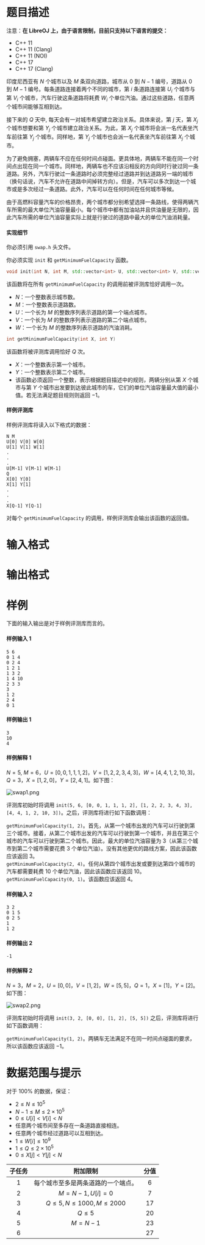 
# 题目描述

注意：**在 LibreOJ 上，由于语言限制，目前只支持以下语言的提交：**
- C++ 11
- C++ 11 (Clang)
- C++ 11 (NOI)
- C++ 17
- C++ 17 (Clang)

印度尼西亚有 $N$ 个城市以及 $M$ 条双向道路，城市从 $0$ 到 $N − 1$ 编号，道路从 $0$ 到 $M − 1$ 编号。每条道路连接着两个不同的城市，第 $i$ 条道路连接第 $U_i$ 个城市与第 $V_i$ 个城市，汽车行驶这条道路将耗费 $W_i$ 个单位汽油。通过这些道路，任意两个城市间能够互相到达。

接下来的 $Q$ 天中, 每天会有一对城市希望建立政治关系。具体来说，第 $j$ 天，第 $X_j$ 个城市想要和第 $Y_j$ 个城市建立政治关系。为此，第 $X_j$ 个城市将会派一名代表坐汽车前往第 $Y_j$ 个城市。同样地，第 $Y_j$ 个城市也会派一名代表坐汽车前往第 $X_j$ 个城市。

为了避免拥塞，两辆车不应在任何时间点碰面。更具体地，两辆车不能在同一个时间点出现在同一个城市。同样地，两辆车也不应该沿相反的方向同时行驶过同一条道路。另外，汽车行驶过一条道路时必须完整经过道路并到达道路另一端的城市（换句话说，汽车不允许在道路中间掉转方向）。但是，汽车可以多次到达一个城市或是多次经过一条道路。此外，汽车可以在任何时间在任何城市等候。

由于高燃料容量汽车的价格昂贵，两个城市都分别希望选择一条路线，使得两辆汽车所需的最大单位汽油容量最小。每个城市中都有加油站并且供油量是无限的，因此汽车所需的单位汽油容量实际上就是行驶过的道路中最大的单位汽油消耗量。

#### 实现细节

你必须引用 `swap.h` 头文件。

你必须实现 `init` 和 `getMinimumFuelCapacity` 函数。

```cpp
void init(int N, int M, std::vector<int> U, std::vector<int> V, std::vector<int> W)
```
该函数将在所有 `getMinimumFuelCapacity` 的调用前被评测库恰好调用一次。
  * $N$：一个整数表示城市数。
  * $M$：一个整数表示道路数。
  * $U$：一个长为 $M$ 的整数序列表示道路的第一个端点城市。
  * $V$：一个长为 $M$ 的整数序列表示道路的第二个端点城市。
  * $W$：一个长为 $M$ 的整数序列表示道路的汽油消耗。

```cpp
int getMinimumFuelCapacity(int X, int Y)
```
该函数将被评测库调用恰好 $Q$ 次。
   * $X$：一个整数表示第一个城市。  
   * $Y$：一个整数表示第二个城市。  
   * 该函数必须返回一个整数，表示根据题目描述中的规则，两辆分别从第 $X$ 个城市与第 $Y$ 个城市出发要到达彼此城市的车，它们的单位汽油容量最大值的最小值。若无法满足题目规则则返回 $−1$。

#### 样例评测库
样例评测库将读入以下格式的数据：

```
N M
U[0] V[0] W[0]
U[1] V[1] W[1]
.
.
.
U[M-1] V[M-1] W[M-1]
Q
X[0] Y[0]
X[1] Y[1]
.
.
.
X[Q-1] Y[Q-1]
```

对每个 `getMinimumFuelCapacity` 的调用，样例评测库会输出该函数的返回值。


# 输入格式



# 输出格式



# 样例

下面的输入输出是对于样例评测库而言的。

#### 样例输入 1

```plain
5 6
0 1 4
0 2 4
1 2 1
1 3 2
1 4 10
2 3 3
3
1 2
2 4
0 1
```

#### 样例输出 1

```plain
3
10
4
```

#### 样例解释 1

$N = 5$, $M = 6$，$U = [0, 0, 1, 1, 1, 2]$，$V = [1, 2, 2, 3, 4, 3]$，$W = [4, 4, 1, 2, 10, 3]$，$Q = 3$，$X = [1, 2, 0]$，$Y = [2, 4, 1]$。如下图：

![swap1.png](/source/loj/3346/img/aHR0cHM6Ly9sb2otaW1nLnVweXVuLm1lbmNpLm1lbXNldDAuY24vMjAyMC8wOC8yNi81ZjQ2MjY0MDkwNTcwLnBuZw==.png)

评测库初始时将调用 `init(5, 6, [0, 0, 1, 1, 1, 2], [1, 2, 2, 3, 4, 3], [4, 4, 1, 2, 10, 3])`。之后，评测库将进行如下函数调用：

`getMinimumFuelCapacity(1, 2)`。首先，从第一个城市出发的汽车可以行驶到第三个城市。接着，从第二个城市出发的汽车可以行驶到第一个城市，并且在第三个城市的汽车可以行驶到第二个城市。因此，最大的单位汽油容量为 $3$（从第三个城市到第二个城市需要花费 $3$ 个单位汽油）。没有其他更优的路线方案，因此该函数应该返回 $3$。  
`getMinimumFuelCapacity(2, 4)`。任何从第四个城市出发或要到达第四个城市的汽车都需要耗费 $10$ 个单位汽油，因此该函数应该返回 $10$。  
`getMinimumFuelCapacity(0, 1)`。该函数应该返回 $4$。

#### 样例输入 2

```plain
3 2
0 1 5
0 2 5
1
1 2
```

#### 样例输出 2

```plain
-1
```

#### 样例解释 2

$N=3$，$M = 2$，$U = [0, 0]$，$V = [1, 2]$，$W = [5, 5]$，$Q = 1$，$X = [1]$，$Y = [2]$。如下图：

![swap2.png](/source/loj/3346/img/aHR0cHM6Ly9sb2otaW1nLnVweXVuLm1lbmNpLm1lbXNldDAuY24vMjAyMC8wOC8yNi81ZjQ2MjYzZjYzMjQ3LnBuZw==.png)

评测库初始时将调用 `init(3, 2, [0, 0], [1, 2], [5, 5])` 之后，评测库将进行如下函数调用：

`getMinimumFuelCapacity(1, 2)`。两辆车无法满足不在同一时间点碰面的要求，所以该函数应该返回 $-1$。

# 数据范围与提示

对于 $100\%$ 的数据，保证：

* $2 \leq N \leq 10^5$
* $N − 1 \leq M \leq 2 \times 10^5$
* $0 \leq U[i] < V [i] < N$
* 任意两个城市间至多存在一条道路直接相连。
* 任意两个城市经过道路可以互相到达。
* $1 \leq W[i] \leq 10^9$
* $1 \leq Q \leq 2 \times 10^5$
* $0 \leq X[j] < Y [j] < N$

| 子任务 |              附加限制              | 分值 |
| :----: | :--------------------------------: | :--: |
|  $1$   | 每个城市至多是两条道路的一个端点。 | $6$  |
|  $2$   |       $M = N − 1, U[i] = 0$        | $7$  |
|  $3$   |   $Q\le 5, N\le 1000, M\le 2000$   | $17$ |
|  $4$   |              $Q\le 5$              | $20$ |
|  $5$   |              $M=N-1$               | $23$ |
|  $6$   |                                    | $27$ |



